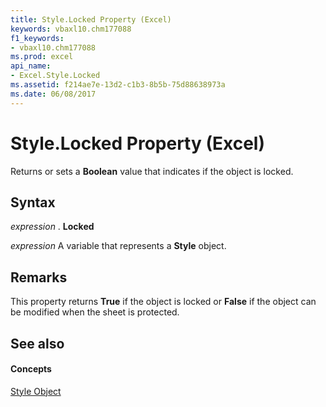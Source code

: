 ```yaml
---
title: Style.Locked Property (Excel)
keywords: vbaxl10.chm177088
f1_keywords:
- vbaxl10.chm177088
ms.prod: excel
api_name:
- Excel.Style.Locked
ms.assetid: f214ae7e-13d2-c1b3-8b5b-75d88638973a
ms.date: 06/08/2017
---
```



# Style.Locked Property (Excel)

Returns or sets a  **Boolean** value that indicates if the object is locked.


## Syntax

 _expression_ . **Locked**

 _expression_ A variable that represents a **Style** object.


## Remarks

This property returns  **True** if the object is locked or **False** if the object can be modified when the sheet is protected.


## See also


#### Concepts


[Style Object](style-object-excel.md)

